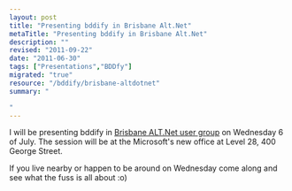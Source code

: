```yaml
--- 
layout: post
title: "Presenting bddify in Brisbane Alt.Net"
metaTitle: "Presenting bddify in Brisbane Alt.Net"
description: ""
revised: "2011-09-22"
date: "2011-06-30"
tags: ["Presentations","BDDfy"]
migrated: "true"
resource: "/bddify/brisbane-altdotnet"
summary: "

"
---
```

<p>I will be presenting bddify in <a href="http://www.meetup.com/Brisbane-Alt-Net-Group/events/22200941/">Brisbane ALT.Net user group</a> on Wednesday 6 of July. The session will be at the Microsoft's new office at Level 28, 400 George Street.</p>

<p>If you live nearby or happen to be around on Wednesday come along and see what the fuss is all about :o)</p>